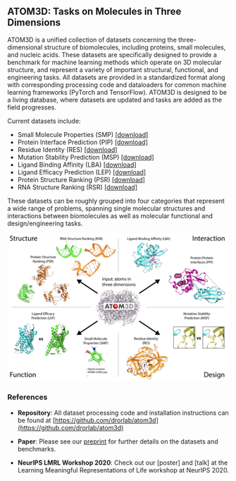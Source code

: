 ## ATOM3D: Tasks on Molecules in Three Dimensions

ATOM3D is a unified collection of datasets concerning the three-dimensional structure of biomolecules, including proteins, small molecules, and nucleic acids. These datasets are specifically designed to provide a benchmark for machine learning methods which operate on 3D molecular structure, and represent a variety of important structural, functional, and engineering tasks. All datasets are provided in a standardized format along with corresponding processing code and dataloaders for common machine learning frameworks (PyTorch and TensorFlow). ATOM3D is designed to be a living database, where datasets are updated and tasks are added as the field progresses.

Current datasets include:
  - Small Molecule Properties (SMP) [[download]](https://drive.google.com/uc?export=download&id=1Uce6a6VoN9gYAn3V4eR3QC0f6a6mOXpI)
  - Protein Interface Prediction (PIP) [[download]](https://drive.google.com/uc?export=download&id=1EL4ybt2SJF7iLzbavBGlU1ImMiZ0dOkH)
  - Residue Identity (RES) [[download]](https://drive.google.com/uc?export=download&id=1CzLiTDFgApIBaI1znLjEk2d3T0Zh4Yjo)
  - Mutation Stability Prediction (MSP) [[download]](https://drive.google.com/uc?export=download&id=186MLykFkC3IbslXhLfHIwQwnDOy1Sr49)
  - Ligand Binding Affinity (LBA) [[download]](https://drive.google.com/uc?export=download&id=1pj0RCW3mOMnB2FYQPmMv6XFMS0Ps7RvY)
  - Ligand Efficacy Prediction (LEP) [[download]](https://drive.google.com/uc?export=download&id=1NykcNi0im_XfUK4NuO-g4LlsSJoQl7jQ)
  - Protein Structure Ranking (PSR) [[download]](https://drive.google.com/uc?export=download&id=1-Hn2f60BC4aJYGKLCeL_gebXVQYF6ZGS)
  - RNA Structure Ranking (RSR) [[download]](https://drive.google.com/uc?export=download&id=1imQiQI6kyDnA4t-rxju0PetgJsASkx7S)
  
These datasets can be roughly grouped into four categories that represent a wide range of problems, spanning single molecular structures and interactions between biomolecules as well as molecular functional and design/engineering tasks.

<img src="composite_Datasets.png" usemap="#image-map">

<map name="image-map">
    <area target="_self" alt="SMP" title="SMP" href="https://drive.google.com/uc?export=download&amp;id=1Uce6a6VoN9gYAn3V4eR3QC0f6a6mOXpI" coords="1218,2352,1657,1669" shape="rect">
    <area target="_self" alt="PIP" title="PIP" href="https://drive.google.com/uc?export=download&amp;id=1EL4ybt2SJF7iLzbavBGlU1ImMiZ0dOkH" coords="2668,1138,3597,346" shape="rect">
    <area target="_self" alt="RES" title="RES" href="https://drive.google.com/uc?export=download&amp;id=1CzLiTDFgApIBaI1znLjEk2d3T0Zh4Yjo" coords="1889,1663,2620,2384" shape="rect">
    <area target="_self" alt="MSP" title="MSP" href="https://drive.google.com/uc?export=download&amp;id=186MLykFkC3IbslXhLfHIwQwnDOy1Sr49" coords="2633,1256,3571,1898" shape="rect">
    <area target="_self" alt="LBA" title="LBA" href="https://drive.google.com/uc?export=download&amp;id=1pj0RCW3mOMnB2FYQPmMv6XFMS0Ps7RvY" coords="1899,29,2659,652" shape="rect">
    <area target="_self" alt="LEP" title="LEP" href="https://drive.google.com/uc?export=download&amp;id=1NykcNi0im_XfUK4NuO-g4LlsSJoQl7jQ" coords="80,1240,1024,1999" shape="rect">
    <area target="_self" alt="RSR" title="RSR" href="https://drive.google.com/uc?export=download&amp;id=1imQiQI6kyDnA4t-rxju0PetgJsASkx7S" coords="731,22,843,404,1056,728,1492,709,1784,346,1771,29" shape="poly">
    <area target="_self" alt="PSR" title="PSR" href="https://drive.google.com/uc?export=download&amp;id=1-Hn2f60BC4aJYGKLCeL_gebXVQYF6ZGS" coords="270,305,786,318,1062,798,1024,1167,92,1163" shape="poly">
</map>

### References

- **Repository**: All dataset processing code and installation instructions can be found at [https://github.com/drorlab/atom3d](https://github.com/drorlab/atom3d)

- **Paper**: Please see our [preprint](arxiv.org/XXXX) for further details on the datasets and benchmarks.

- **NeurIPS LMRL Workshop 2020**: Check out our [poster] and [talk] at the Learning Meaningful Representations of Life workshop at NeurIPS 2020.
